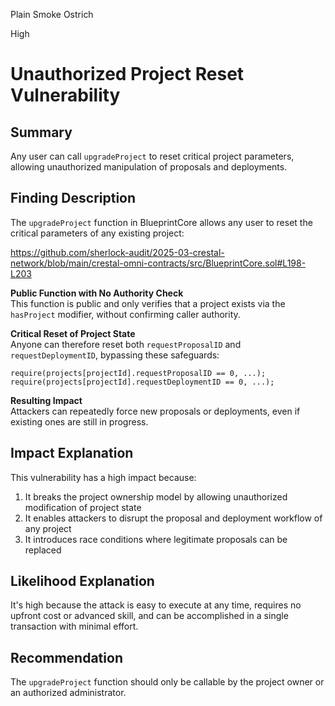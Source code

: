 Plain Smoke Ostrich

High

# Unauthorized Project Reset Vulnerability



## Summary
Any user can call `upgradeProject` to reset critical project parameters, allowing unauthorized manipulation of proposals and deployments.

## Finding Description
The `upgradeProject` function in BlueprintCore allows any user to reset the critical parameters of any existing project:

https://github.com/sherlock-audit/2025-03-crestal-network/blob/main/crestal-omni-contracts/src/BlueprintCore.sol#L198-L203

**Public Function with No Authority Check**  
This function is public and only verifies that a project exists via the `hasProject` modifier, without confirming caller authority.

**Critical Reset of Project State**  
Anyone can therefore reset both `requestProposalID` and `requestDeploymentID`, bypassing these safeguards:  
```solidity
require(projects[projectId].requestProposalID == 0, ...);
require(projects[projectId].requestDeploymentID == 0, ...);
```

**Resulting Impact**  
Attackers can repeatedly force new proposals or deployments, even if existing ones are still in progress.

## Impact Explanation
This vulnerability has a high impact because:
1. It breaks the project ownership model by allowing unauthorized modification of project state
2. It enables attackers to disrupt the proposal and deployment workflow of any project
3. It introduces race conditions where legitimate proposals can be replaced


## Likelihood Explanation
It's high because the attack is easy to execute at any time, requires no upfront cost or advanced skill, and can be accomplished in a single transaction with minimal effort.

## Recommendation
The `upgradeProject` function should only be callable by the project owner or an authorized administrator.

